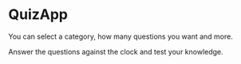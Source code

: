 # QuizApp

You can select a category, how many questions you want and more.

Answer the questions against the clock and test your knowledge.
